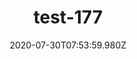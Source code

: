 ---
title: test-177
date: 2020-07-30T07:53:59.980Z
banner_subcontent: asdfsf
category: Case studies
focus: Support for leaders, colleagues and staff
role: Senior manager
organisation_size: Micro (<10 employees)
industry: Law & Legal Services
content: Lorem ipsum dolor sit amet, consectetur adipiscing elit, sed do eiusmod tempor incididunt ut labore et dolore magna aliqua. Ut enim ad minim veniam, quis nostrud exercitation ullamco laboris nisi ut aliquip ex ea commodo consequat. Duis aute irure dolor in reprehenderit in voluptate velit esse cillum dolore eu fugiat nulla pariatur. Excepteur sint occaecat cupidatat non proident, sunt in culpa qui officia deserunt mollit anim id est laborum.
---